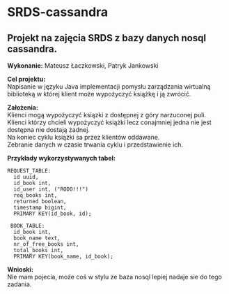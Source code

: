 # SRDS-cassandra
Projekt na zajęcia SRDS z bazy danych nosql cassandra.
---
**Wykonanie:** Mateusz Łaczkowski, Patryk Jankowski  

**Cel projektu:**  
Napisanie w języku Java implementacji pomysłu zarządzania wirtualną biblioteką w której klient może wypożyczyć książkę i ją zwrócić.

**Założenia:**  
Klienci mogą wypożyczyć ksiązki z dostępnej z góry narzuconej puli.  
Klienci którzy chcieli wypożyczyć książki lecz conajmniej jedna nie jest dostępna nie dostają żadnej.  
Na koniec cyklu książki sa przez klientów oddawane.  
Zebranie danych w czasie trwania cyklu i przedstawienie ich.  

**Przykłady wykorzystywanych tabel:**
```
REQUEST_TABLE:  
  id uuid,  
  id_book int,  
  id_user int, ("RODO!!!")  
  req_books int,
  returned boolean,
  timestamp bigint,  
  PRIMARY KEY(id_book, id);  
```
```
 BOOK_TABLE:  
  id_book int,  
  book_name text,  
  nr_of_free_books int,  
  total_books int,  
  PRIMARY KEY(book_name, id_book);
```  
  
**Wnioski:**  
Nie mam pojecia, może coś w stylu ze baza nosql lepiej nadaje sie do tego zadania.
